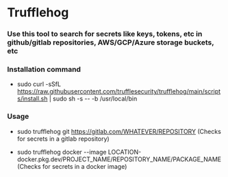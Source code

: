 # Trufflehog

### Use this tool to search for secrets like keys, tokens, etc in github/gitlab repositories, AWS/GCP/Azure storage buckets, etc

### Installation command

 - sudo curl -sSfL https://raw.githubusercontent.com/trufflesecurity/trufflehog/main/scripts/install.sh | sudo sh -s -- -b /usr/local/bin

### Usage

 - sudo trufflehog git https://gitlab.com/WHATEVER/REPOSITORY (Checks for secrets in a gitlab repository)

 - sudo trufflehog docker --image LOCATION-docker.pkg.dev/PROJECT_NAME/REPOSITORY_NAME/PACKAGE_NAME (Checks for secrets in a docker image)

